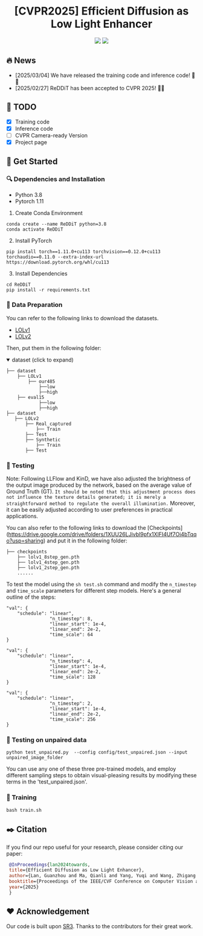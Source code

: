 

<div align=center>
  
# **[CVPR2025]** Efficient Diffusion as Low Light Enhancer

<p>
<a href='https://arxiv.org/abs/2410.12346'><img src='https://img.shields.io/badge/Paper-arXiv-red'></a>
<a href='https://mqleet.github.io/ReDDiT_Project/'><img src='https://img.shields.io/badge/Project-Page-blue'></a>
</p>

</div>

## :fire: News

- [2025/03/04] We have released the training code and inference code! 🚀🚀
- [2025/02/27] ReDDiT has been accepted to CVPR 2025! 🤗🤗

## :memo: TODO

- [x] Training code
- [x] Inference code
- [ ] CVPR Camera-ready Version
- [x] Project page

## :hammer: Get Started

### :mag: Dependencies and Installation

- Python 3.8
- Pytorch 1.11

1. Create Conda Environment

```
conda create --name ReDDiT python=3.8
conda activate ReDDiT
```

2. Install PyTorch

```
pip install torch==1.11.0+cu113 torchvision==0.12.0+cu113 torchaudio==0.11.0 --extra-index-url https://download.pytorch.org/whl/cu113
```

3. Install Dependencies

```
cd ReDDiT
pip install -r requirements.txt
```

### :page_with_curl: Data Preparation

You can refer to the following links to download the datasets.

- [LOLv1](https://daooshee.github.io/BMVC2018website/)
- [LOLv2](https://github.com/flyywh/CVPR-2020-Semi-Low-Light)

Then, put them in the following folder:

<details open> <summary>dataset (click to expand)</summary>

```
├── dataset
    ├── LOLv1
        ├── our485
            ├──low
            ├──high
	├── eval15
            ├──low
            ├──high
├── dataset
   ├── LOLv2
       ├── Real_captured
           ├── Train
	   ├── Test
       ├── Synthetic
           ├── Train
	   ├── Test
```

</details>

### :blue_book: Testing

Note: Following LLFlow and KinD, we have also adjusted the brightness of the output image produced by the network, based on the average value of Ground Truth (GT). ``It should be noted that this adjustment process does not influence the texture details generated; it is merely a straightforward method to regulate the overall illumination.`` Moreover, it can be easily adjusted according to user preferences in practical applications.

You can also refer to the following links to download the [Checkpoints] (https://drive.google.com/drive/folders/1XUU26LJivbl9pfx1XlFI4Uf7Oi4bTqqo?usp=sharing) and put it in the following folder:

```
├── checkpoints
    ├── lolv1_8step_gen.pth
    ├── lolv1_4step_gen.pth
    ├── lolv1_2step_gen.pth
    ......
```
To test the model using the ``sh test.sh`` command and modify the `n_timestep` and `time_scale` parameters for different step models. Here's a general outline of the steps:
```
"val": {
    "schedule": "linear",
                "n_timestep": 8,
                "linear_start": 1e-4,
                "linear_end": 2e-2,
                "time_scale": 64
}
```

```
"val": {
    "schedule": "linear",
                "n_timestep": 4,
                "linear_start": 1e-4,
                "linear_end": 2e-2,
                "time_scale": 128
}
```

```
"val": {
    "schedule": "linear",
                "n_timestep": 2,
                "linear_start": 1e-4,
                "linear_end": 2e-2,
                "time_scale": 256
}
```
### :blue_book: Testing on unpaired data

```
python test_unpaired.py  --config config/test_unpaired.json --input unpaired_image_folder
```

You can use any one of these three pre-trained models, and employ different sampling steps to obtain visual-pleasing results by modifying these terms in the 'test_unpaired.json'.



### :rocket: Training

```
bash train.sh
```

<a name="citation_and_acknowledgement"></a>
## :black_nib: Citation

   If you find our repo useful for your research, please consider citing our paper:

   ```bibtex
    @InProceedings{lan2024towards,
    title={Efficient Diffusion as Low Light Enhancer},
    author={Lan, Guanzhou and Ma, Qianli and Yang, Yuqi and Wang, Zhigang and Wang, Dong and Li, Xuelong and Zhao, Bin},
    booktitle={Proceedings of the IEEE/CVF Conference on Computer Vision and Pattern Recognition},
    year={2025}
    }
   ```


## :heart: Acknowledgement

Our code is built upon [SR3](https://github.com/Janspiry/Image-Super-Resolution-via-Iterative-Refinement). Thanks to the contributors for their great work.
